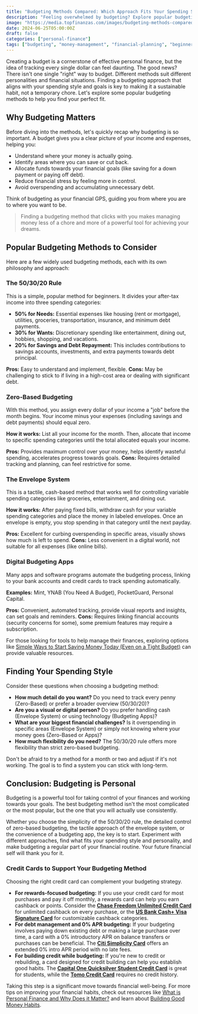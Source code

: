```yaml
---
title: "Budgeting Methods Compared: Which Approach Fits Your Spending Style?"
description: "Feeling overwhelmed by budgeting? Explore popular budgeting methods like the 50/30/20 rule, zero-based budgeting, and more to find the perfect fit for your spending style and financial goals."
image: "https://media.topfinanzas.com/images/budgeting-methods-compared-which-approach-fits-your-spending-style-2.webp"
date: 2024-06-25T05:00:00Z
draft: false
categories: ["personal-finance"]
tags: ["budgeting", "money-management", "financial-planning", "beginner-friendly"]
---
```


Creating a budget is a cornerstone of effective personal finance, but the idea of tracking every single dollar can feel daunting. The good news? There isn't one single "right" way to budget. Different methods suit different personalities and financial situations. Finding a budgeting approach that aligns with your spending style and goals is key to making it a sustainable habit, not a temporary chore. Let's explore some popular budgeting methods to help you find your perfect fit.

## Why Budgeting Matters

Before diving into the methods, let's quickly recap why budgeting is so important. A budget gives you a clear picture of your income and expenses, helping you:

* Understand where your money is actually going.
* Identify areas where you can save or cut back.
* Allocate funds towards your financial goals (like saving for a down payment or paying off debt).
* Reduce financial stress by feeling more in control.
* Avoid overspending and accumulating unnecessary debt.

Think of budgeting as your financial GPS, guiding you from where you are to where you want to be.

> Finding a budgeting method that clicks with you makes managing money less of a chore and more of a powerful tool for achieving your dreams.

## Popular Budgeting Methods to Consider

Here are a few widely used budgeting methods, each with its own philosophy and approach:

### The 50/30/20 Rule

This is a simple, popular method for beginners. It divides your after-tax income into three spending categories:

* **50% for Needs:** Essential expenses like housing (rent or mortgage), utilities, groceries, transportation, insurance, and minimum debt payments.
* **30% for Wants:** Discretionary spending like entertainment, dining out, hobbies, shopping, and vacations.
* **20% for Savings and Debt Repayment:** This includes contributions to savings accounts, investments, and extra payments towards debt principal.

**Pros:** Easy to understand and implement, flexible.
**Cons:** May be challenging to stick to if living in a high-cost area or dealing with significant debt.

### Zero-Based Budgeting

With this method, you assign every dollar of your income a "job" before the month begins. Your income minus your expenses (including savings and debt payments) should equal zero.

**How it works:** List all your income for the month. Then, allocate that income to specific spending categories until the total allocated equals your income.

**Pros:** Provides maximum control over your money, helps identify wasteful spending, accelerates progress towards goals.
**Cons:** Requires detailed tracking and planning, can feel restrictive for some.

### The Envelope System

This is a tactile, cash-based method that works well for controlling variable spending categories like groceries, entertainment, and dining out.

**How it works:** After paying fixed bills, withdraw cash for your variable spending categories and place the money in labeled envelopes. Once an envelope is empty, you stop spending in that category until the next payday.

**Pros:** Excellent for curbing overspending in specific areas, visually shows how much is left to spend.
**Cons:** Less convenient in a digital world, not suitable for all expenses (like online bills).

### Digital Budgeting Apps

Many apps and software programs automate the budgeting process, linking to your bank accounts and credit cards to track spending automatically.

**Examples:** Mint, YNAB (You Need A Budget), PocketGuard, Personal Capital.

**Pros:** Convenient, automated tracking, provide visual reports and insights, can set goals and reminders.
**Cons:** Requires linking financial accounts (security concerns for some), some premium features may require a subscription.

For those looking for tools to help manage their finances, exploring options like [Simple Ways to Start Saving Money Today (Even on a Tight Budget)](/personal-finance/simple-ways-to-start-saving-money-today-even-on-a-tight-budget) can provide valuable resources.

## Finding Your Spending Style

Consider these questions when choosing a budgeting method:

* **How much detail do you want?** Do you need to track every penny (Zero-Based) or prefer a broader overview (50/30/20)?
* **Are you a visual or digital person?** Do you prefer handling cash (Envelope System) or using technology (Budgeting Apps)?
* **What are your biggest financial challenges?** Is it overspending in specific areas (Envelope System) or simply not knowing where your money goes (Zero-Based or Apps)?
* **How much flexibility do you need?** The 50/30/20 rule offers more flexibility than strict zero-based budgeting.

Don't be afraid to try a method for a month or two and adjust if it's not working. The goal is to find a system you can stick with long-term.

## Conclusion: Budgeting is Personal

Budgeting is a powerful tool for taking control of your finances and working towards your goals. The best budgeting method isn't the most complicated or the most popular, but the one that you will actually use consistently.

Whether you choose the simplicity of the 50/30/20 rule, the detailed control of zero-based budgeting, the tactile approach of the envelope system, or the convenience of a budgeting app, the key is to start. Experiment with different approaches, find what fits your spending style and personality, and make budgeting a regular part of your financial routine. Your future financial self will thank you for it.

### Credit Cards to Support Your Budgeting Method

Choosing the right credit card can complement your budgeting strategy.

* **For rewards-focused budgeting:** If you use your credit card for most purchases and pay it off monthly, a rewards card can help you earn cashback or points. Consider the [**Chase Freedom Unlimited Credit Card**](/financial-solutions/chase-freedom-unlimited-credit-card-benefits) for unlimited cashback on every purchase, or the [**US Bank Cash+ Visa Signature Card**](/financial-solutions/us-bank-cash-plus-visa-signature-card-benefits) for customizable cashback categories.
* **For debt management and 0% APR budgeting:** If your budgeting involves paying down existing debt or making a large purchase over time, a card with a 0% introductory APR on balance transfers or purchases can be beneficial. The [**Citi Simplicity Card**](/financial-solutions/citi-simplicity-card-benefits) offers an extended 0% intro APR period with no late fees.
* **For building credit while budgeting:** If you're new to credit or rebuilding, a card designed for credit building can help you establish good habits. The [**Capital One Quicksilver Student Credit Card**](/financial-solutions/capital-one-quicksilver-student-credit-card-benefits) is great for students, while the [**Tomo Credit Card**](/financial-solutions/tomo-credit-card-benefits) requires no credit history.

Taking this step is a significant move towards financial well-being. For more tips on improving your financial habits, check out resources like [What is Personal Finance and Why Does it Matter?](/personal-finance/what-is-personal-finance-and-why-does-it-matter) and learn about [Building Good Money Habits](/personal-finance/building-good-money-habits-consistency-is-key).
